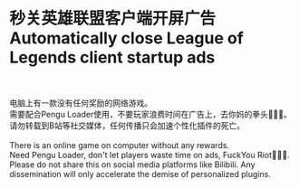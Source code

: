 # 秒关英雄联盟客户端开屏广告Automatically close League of Legends client startup ads
<br>
<br>电脑上有一款没有任何奖励的网络游戏。
<br>需要配合Pengu Loader使用，不要玩家浪费时间在广告上，去你妈的拳头🖕🖕🖕。
<br>请勿转载到B站等社交媒体，任何传播只会加速个性化插件的死亡。
<br>
<br>There is an online game on computer without any rewards.
<br>Need Pengu Loader, don't let players waste time on ads, FuckYou Riot🖕🖕🖕.
<br>Please do not share this on social media platforms like Bilibili. Any dissemination will only accelerate the demise of personalized plugins.
